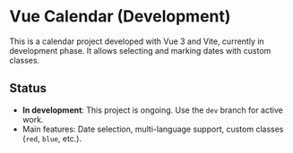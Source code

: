 # Vue Calendar (Development)

This is a calendar project developed with Vue 3 and Vite, currently in development phase. It allows selecting and marking dates with custom classes.

## Status  
- **In development**: This project is ongoing. Use the `dev` branch for active work.  
- Main features: Date selection, multi-language support, custom classes (`red`, `blue`, etc.).  

